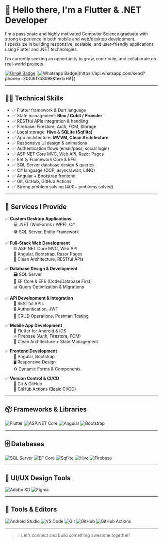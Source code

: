 # 🖖 Hello there, I'm a Flutter & .NET Developer

I'm a passionate and highly motivated Computer Science graduate with strong experience in both mobile and web/desktop development.  
I specialize in building responsive, scalable, and user-friendly applications using Flutter and .NET technologies.

I’m currently seeking an opportunity to grow, contribute, and collaborate on real-world projects.

[![Gmail Badge](https://img.shields.io/badge/-Gmail-c14438?style=flat-square&logo=Gmail&logoColor=white&link=mailto:ahmed.khaled.sayed2000@gmail.com)](mailto:ahmed.khaled.sayed2000@gmail.com)
[![Whatsapp Badge](https://img.shields.io/badge/-Whatsapp-4CA143?style=flat-square&labelColor=4CA143&logo=whatsapp&logoColor=white&link=https://api.whatsapp.com/send?phone=+201061748098&text=Olá!)](https://api.whatsapp.com/send?phone=+201061748098&text=Hi!🖖)

---

## 👨‍💻 Technical Skills

- ✅ Flutter framework & Dart language  
- ✅ State management: **Bloc / Cubit / Provider**  
- ✅ RESTful APIs integration & handling  
- ✅ Firebase: Firestore, Auth, FCM, Storage  
- ✅ Local storage: **Hive** & **SQLite (Sqflite)**  
- ✅ App architecture: **MVVM, Clean Architecture**  
- ✅ Responsive UI design & animations  
- ✅ Authentication flows (email/pass, social login)  
- ✅ ASP.NET Core MVC, Web API, Razor Pages  
- ✅ Entity Framework Core & EF6  
- ✅ SQL Server database design & queries  
- ✅ C# language (OOP, async/await, LINQ)  
- ✅ Angular + Bootstrap frontend  
- ✅ Git, GitHub, GitHub Actions  
- ✅ Strong problem solving (400+ problems solved)

---

## 🚀 Services I Provide

✅ **Custom Desktop Applications**  
&ensp;&ensp;&ensp;&ensp;💻 .NET (WinForms / WPF), C#  
&ensp;&ensp;&ensp;&ensp;🛠️ SQL Server, Entity Framework  

✅ **Full-Stack Web Development**  
&ensp;&ensp;&ensp;&ensp;🌐 ASP.NET Core MVC, Web API  
&ensp;&ensp;&ensp;&ensp;🧩 Angular, Bootstrap, Razor Pages  
&ensp;&ensp;&ensp;&ensp;🧠 Clean Architecture, RESTful APIs  

✅ **Database Design & Development**  
&ensp;&ensp;&ensp;&ensp;🗃️ SQL Server  
&ensp;&ensp;&ensp;&ensp;🧮 EF Core & EF6 (Code/Database First)  
&ensp;&ensp;&ensp;&ensp;📊 Query Optimization & Migrations  

✅ **API Development & Integration**  
&ensp;&ensp;&ensp;&ensp;🔗 RESTful APIs  
&ensp;&ensp;&ensp;&ensp;🔒 Authentication, JWT  
&ensp;&ensp;&ensp;&ensp;🔄 CRUD Operations, Postman Testing

✅ **Mobile App Development**  
&ensp;&ensp;&ensp;&ensp;📱 Flutter for Android & iOS  
&ensp;&ensp;&ensp;&ensp;🔥 Firebase (Auth, Firestore, FCM)  
&ensp;&ensp;&ensp;&ensp;🧱 Clean Architecture + State Management  

✅ **Frontend Development**  
&ensp;&ensp;&ensp;&ensp;🎨 Angular, Bootstrap  
&ensp;&ensp;&ensp;&ensp;🖥️ Responsive Design  
&ensp;&ensp;&ensp;&ensp;⚙️ Dynamic Forms & Components  

✅ **Version Control & CI/CD**  
&ensp;&ensp;&ensp;&ensp;🔧 Git & GitHub  
&ensp;&ensp;&ensp;&ensp;🚀 GitHub Actions (Basic CI/CD)

---

## 📦 Frameworks & Libraries
![Flutter](https://img.shields.io/badge/-Flutter-blue?style=flat-square&logo=flutter)
![ASP.NET Core](https://img.shields.io/badge/-ASP.NET_Core-512BD4?style=flat-square&logo=.net)
![Angular](https://img.shields.io/badge/-Angular-DD0031?style=flat-square&logo=angular)
![Bootstrap](https://img.shields.io/badge/-Bootstrap-563D7C?style=flat-square&logo=bootstrap)

---

## 🗄️ Databases
![SQL Server](https://img.shields.io/badge/-SQL_Server-CC2927?style=flat-square&logo=microsoft-sql-server)
![EF Core](https://img.shields.io/badge/-Entity_Framework_Core-512BD4?style=flat-square&logo=.net)
![Sqflite](https://img.shields.io/badge/-SQLite-black?style=flat-square&logo=sqlite)
![Hive](https://img.shields.io/badge/-Hive-black?style=flat-square&logo=hive)
![Firebase](https://img.shields.io/badge/-Firebase-black?style=flat-square&logo=firebase)

---

## 🎨 UI/UX Design Tools
![Adobe XD](http://img.shields.io/badge/-Adobe%20XD-fe61f6?style=flat-square&logo=adobe-xd&logoColor=ffffff)
![Figma](http://img.shields.io/badge/-Figma-30333c?style=flat-square&logo=figma&logoColor=ffffff)

---

## 🧰 Tools & Editors
![Android Studio](https://img.shields.io/badge/-Android_Studio-3DDC84?style=flat-square&logo=android-studio)
![VS Code](http://img.shields.io/badge/-VS%20Code-007ACC?style=flat-square&logo=visual-studio-code)
![Git](https://img.shields.io/badge/-Git-black?style=flat-square&logo=git)
![GitHub](https://img.shields.io/badge/-GitHub-181717?style=flat-square&logo=github)
![GitHub Actions](https://img.shields.io/badge/-GitHub%20Actions-2088FF?style=flat-square&logo=github-actions&logoColor=white)

---

> 💡 Let’s connect and build something awesome together!
